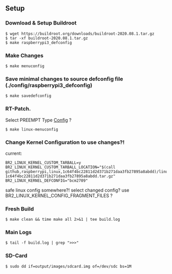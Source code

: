 ## Setup

### Download & Setup Buildroot

```
$ wget https://buildroot.org/downloads/buildroot-2020.08.1.tar.gz
$ tar -xf buildroot-2020.08.1.tar.gz
$ make raspberrypi3_defconfig
```

### Make Changes

```
$ make menuconfig
```

### Save minimal changes to source defconfig file (./config/raspberrypi3_defconfig)
```
$ make savedefconfig
```

### RT-Patch.
Select PREEMPT Type [Config](https://github.com/raspberrypi/linux/blob/rpi-5.4.y/kernel/Kconfig.preempt) ?
```
$ make linux-menuconfig
```

### Change Kernel Configuration to use changes?!
current:
```
BR2_LINUX_KERNEL_CUSTOM_TARBALL=y
BR2_LINUX_KERNEL_CUSTOM_TARBALL_LOCATION="$(call github,raspberrypi,linux,1c64f4bc22811d2d371b271daa3fb27895a8abdd)/linux-1c64f4bc22811d2d371b271daa3fb27895a8abdd.tar.gz"
BR2_LINUX_KERNEL_DEFCONFIG="bcm2709"
```
safe linux config somewhere?! select changed config?
use BR2_LINUX_KERNEL_CONFIG_FRAGMENT_FILES ?

### Fresh Build
```
$ make clean && time make all 2>&1 | tee build.log
```

### Main Logs
```
$ tail -f build.log | grep ">>>"
```

### SD-Card
```
$ sudo dd if=output/images/sdcard.img of=/dev/sdc bs=1M
```
